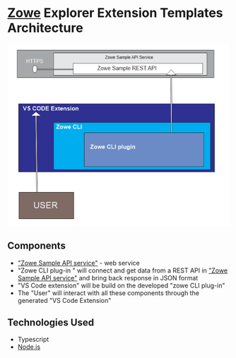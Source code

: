 # [Zowe](https://www.zowe.org/) Explorer Extension Templates Architecture

![alt text](Project_Architecture.png)

## Components

  * ["Zowe Sample API service"](https://github.com/zowe/sample-spring-boot-api-service/blob/master/zowe-rest-api-sample-spring/README.md)  - web service
  * "Zowe CLI plug-in " will connect and get data from a REST API in ["Zowe Sample API service"](https://github.com/zowe/sample-spring-boot-api-service/blob/master/zowe-rest-api-sample-spring/README.md) and bring back response in JSON format
  * "VS Code extension" will be build on the developed "zowe CLI plug-in"
  * The "User" will interact with all these components through the generated "VS Code Extension"

## Technologies Used

* Typescript
* [Node.js](https://nodejs.org)